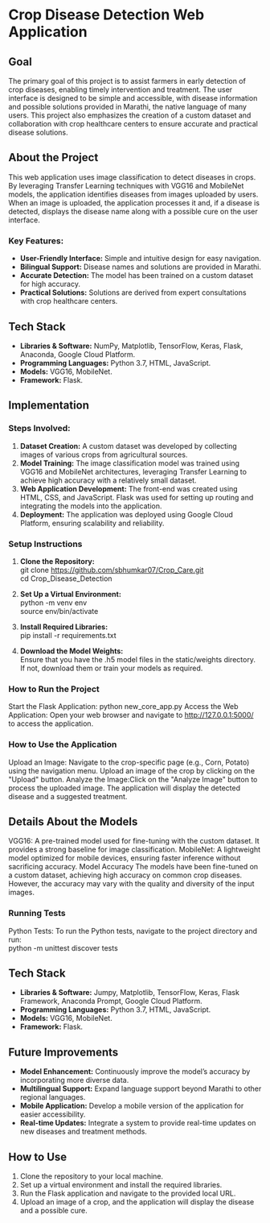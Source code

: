 # Crop Disease Detection Web Application

## Goal
The primary goal of this project is to assist farmers in early detection of crop diseases, enabling timely intervention and treatment. The user interface is designed to be simple and accessible, with disease information and possible solutions provided in Marathi, the native language of many users. This project also emphasizes the creation of a custom dataset and collaboration with crop healthcare centers to ensure accurate and practical disease solutions.

## About the Project
This web application uses image classification to detect diseases in crops. By leveraging Transfer Learning techniques with VGG16 and MobileNet models, the application identifies diseases from images uploaded by users. When an image is uploaded, the application processes it and, if a disease is detected, displays the disease name along with a possible cure on the user interface.

### Key Features:
- **User-Friendly Interface:** Simple and intuitive design for easy navigation.
- **Bilingual Support:** Disease names and solutions are provided in Marathi.
- **Accurate Detection:** The model has been trained on a custom dataset for high accuracy.
- **Practical Solutions:** Solutions are derived from expert consultations with crop healthcare centers.

## Tech Stack
- **Libraries & Software:** NumPy, Matplotlib, TensorFlow, Keras, Flask, Anaconda, Google Cloud Platform.
- **Programming Languages:** Python 3.7, HTML, JavaScript.
- **Models:** VGG16, MobileNet.
- **Framework:** Flask.

## Implementation
### Steps Involved:
1. **Dataset Creation:** A custom dataset was developed by collecting images of various crops from agricultural sources.
2. **Model Training:** The image classification model was trained using VGG16 and MobileNet architectures, leveraging Transfer Learning to achieve high accuracy with a relatively small dataset.
3. **Web Application Development:** The front-end was created using HTML, CSS, and JavaScript. Flask was used for setting up routing and integrating the models into the application.
4. **Deployment:** The application was deployed using Google Cloud Platform, ensuring scalability and reliability.

### Setup Instructions
1. **Clone the Repository:**  <br>
   git clone https://github.com/sbhumkar07/Crop_Care.git <br>
   cd Crop_Disease_Detection
2. **Set Up a Virtual Environment:**  <br>
    python -m venv env <br>
    source env/bin/activate

3. **Install Required Libraries:**  <br>
    pip install -r requirements.txt

4. **Download the Model Weights:**  <br>
    Ensure that you have the .h5 model files in the static/weights directory. If not, download them or train your models as required.

### How to Run the Project
Start the Flask Application: python new_core_app.py
Access the Web Application: Open your web browser and navigate to http://127.0.0.1:5000/ to access the application.

### How to Use the Application
Upload an Image: Navigate to the crop-specific page (e.g., Corn, Potato) using the navigation menu. Upload an image of the crop by clicking on the "Upload" button.
Analyze the Image:Click on the "Analyze Image" button to process the uploaded image. The application will display the detected disease and a suggested treatment.

## Details About the Models
VGG16: A pre-trained model used for fine-tuning with the custom dataset. It provides a strong baseline for image classification.
MobileNet: A lightweight model optimized for mobile devices, ensuring faster inference without sacrificing accuracy.
Model Accuracy
The models have been fine-tuned on a custom dataset, achieving high accuracy on common crop diseases. However, the accuracy may vary with the quality and diversity of the input images.

### Running Tests
Python Tests: To run the Python tests, navigate to the project directory and run: <br> 
python -m unittest discover tests

## Tech Stack
- **Libraries & Software:** Jumpy, Matplotlib, TensorFlow, Keras, Flask Framework, Anaconda Prompt, Google Cloud Platform.
- **Programming Languages:** Python 3.7, HTML, JavaScript.
- **Models:** VGG16, MobileNet.
- **Framework:** Flask.

## Future Improvements
- **Model Enhancement:** Continuously improve the model’s accuracy by incorporating more diverse data.
- **Multilingual Support:** Expand language support beyond Marathi to other regional languages.
- **Mobile Application:** Develop a mobile version of the application for easier accessibility.
- **Real-time Updates:** Integrate a system to provide real-time updates on new diseases and treatment methods.

## How to Use
1. Clone the repository to your local machine.
2. Set up a virtual environment and install the required libraries.
3. Run the Flask application and navigate to the provided local URL.
4. Upload an image of a crop, and the application will display the disease and a possible cure.
